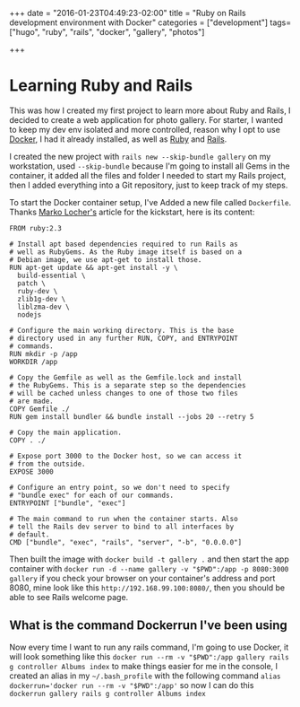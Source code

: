 +++
date = "2016-01-23T04:49:23-02:00"
title = "Ruby on Rails development environment with Docker"
categories = ["development"]
tags=["hugo", "ruby", "rails", "docker", "gallery", "photos"]

+++

# Learning Ruby and Rails

This was how I created my first project to learn more about Ruby and Rails, I decided to create a web application for photo gallery. For starter, I wanted to keep my dev env isolated and more controlled, reason why I opt to use [Docker](https://www.docker.com/), I had it already installed, as well as [Ruby](https://www.ruby-lang.org/) and [Rails](http://rubyonrails.org/).

I created the new project with `rails new --skip-bundle gallery` on my workstation, used `--skip-bundle` because I'm going to install all Gems in the container, it added all the files and folder I needed to start my Rails project, then I added everything into a Git repository, just to keep track of my steps.

To start the Docker container setup, I've Added a new file called `Dockerfile`. Thanks [Marko Locher's](https://blog.codeship.com/running-rails-development-environment-docker/) article for the kickstart, here is its content:

```
FROM ruby:2.3

# Install apt based dependencies required to run Rails as
# well as RubyGems. As the Ruby image itself is based on a
# Debian image, we use apt-get to install those.
RUN apt-get update && apt-get install -y \
  build-essential \
  patch \
  ruby-dev \
  zlib1g-dev \
  liblzma-dev \
  nodejs

# Configure the main working directory. This is the base
# directory used in any further RUN, COPY, and ENTRYPOINT
# commands.
RUN mkdir -p /app
WORKDIR /app

# Copy the Gemfile as well as the Gemfile.lock and install
# the RubyGems. This is a separate step so the dependencies
# will be cached unless changes to one of those two files
# are made.
COPY Gemfile ./
RUN gem install bundler && bundle install --jobs 20 --retry 5

# Copy the main application.
COPY . ./

# Expose port 3000 to the Docker host, so we can access it
# from the outside.
EXPOSE 3000

# Configure an entry point, so we don't need to specify
# "bundle exec" for each of our commands.
ENTRYPOINT ["bundle", "exec"]

# The main command to run when the container starts. Also
# tell the Rails dev server to bind to all interfaces by
# default.
CMD ["bundle", "exec", "rails", "server", "-b", "0.0.0.0"]
```

Then built the image with `docker build -t gallery .` and then start the app container with `docker run -d --name gallery -v "$PWD":/app -p 8080:3000 gallery` if you check your browser on your container's address and port 8080, mine look like this `http://192.168.99.100:8080/`, then you should be able to see Rails welcome page. 

## What is the command Dockerrun I've been using

Now every time I want to run any rails command, I'm going to use Docker, it will look something like this `docker run --rm -v "$PWD":/app gallery rails g controller Albums index` to make things easier for me in the console, I created an alias in my `~/.bash_profile` with the following command `alias dockerrun='docker run --rm -v "$PWD":/app'` so now I can do this `dockerrun gallery rails g controller Albums index`
